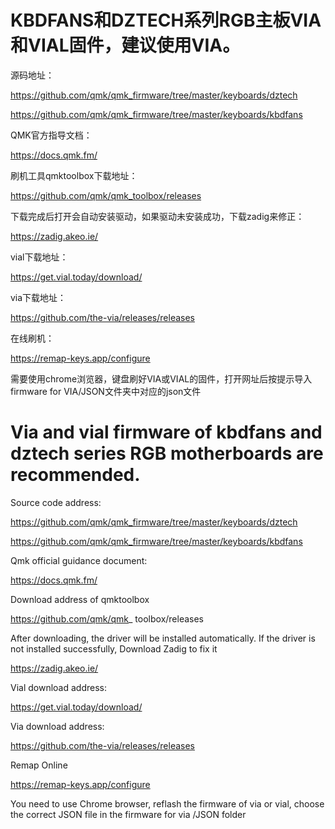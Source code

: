 # KBDFANS和DZTECH系列RGB主板VIA和VIAL固件，建议使用VIA。

源码地址：

https://github.com/qmk/qmk_firmware/tree/master/keyboards/dztech

https://github.com/qmk/qmk_firmware/tree/master/keyboards/kbdfans

QMK官方指导文档：

https://docs.qmk.fm/

刷机工具qmktoolbox下载地址：

https://github.com/qmk/qmk_toolbox/releases

下载完成后打开会自动安装驱动，如果驱动未安装成功，下载zadig来修正：

https://zadig.akeo.ie/

vial下载地址：

https://get.vial.today/download/

via下载地址：

https://github.com/the-via/releases/releases

在线刷机：

https://remap-keys.app/configure

需要使用chrome浏览器，键盘刷好VIA或VIAL的固件，打开网址后按提示导入firmware for VIA/JSON文件夹中对应的json文件

# Via and vial firmware of kbdfans and dztech series RGB motherboards are recommended.

Source code address:

https://github.com/qmk/qmk_firmware/tree/master/keyboards/dztech

https://github.com/qmk/qmk_firmware/tree/master/keyboards/kbdfans

Qmk official guidance document:

https://docs.qmk.fm/

Download address of qmktoolbox

https://github.com/qmk/qmk_ toolbox/releases

After downloading, the driver will be installed automatically. If the driver is not installed successfully, Download Zadig to fix it

https://zadig.akeo.ie/

Vial download address:

https://get.vial.today/download/

Via download address:

https://github.com/the-via/releases/releases

Remap Online 

https://remap-keys.app/configure

You need to use Chrome browser, reflash the firmware of via or vial,  choose the correct JSON file in the firmware for via /JSON folder